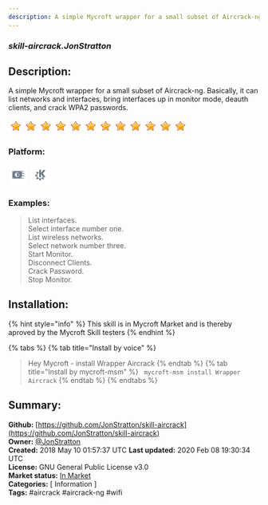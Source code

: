 ```yaml
---
description: A simple Mycroft wrapper for a small subset of Aircrack-ng
---
```


### _skill-aircrack.JonStratton_  
## Description:  
A simple Mycroft wrapper for a small subset of Aircrack-ng. Basically, it can list networks and interfaces, bring interfaces up in monitor mode, deauth clients, and crack WPA2 passwords.  
  
![](../.gitbook/assets/star.png)![](../.gitbook/assets/star.png)![](../.gitbook/assets/star.png)![](../.gitbook/assets/star.png)![](../.gitbook/assets/star.png)![](../.gitbook/assets/star.png)![](../.gitbook/assets/star.png)![](../.gitbook/assets/star.png)![](../.gitbook/assets/star.png)![](../.gitbook/assets/star.png)![](../.gitbook/assets/star.png)![](../.gitbook/assets/star.png)  
  
### Platform:  
 ![Picroft](../.gitbook/assets/picroft-icon.png)  ![plasmoid](../.gitbook/assets/kde.png)   
### Examples:  
> List interfaces.  
> Select interface number one.  
> List wireless networks.  
> Select network number three.  
> Start Monitor.  
> Disconnect Clients.  
> Crack Password.  
> Stop Monitor.  
  
## Installation:  
{% hint style="info" %}
This skill is in Mycroft Market and is thereby aproved by the Mycroft Skill testers
{% endhint %}
    
{% tabs %}
{% tab title="Install by voice" %}
> Hey Mycroft - install Wrapper Aircrack
{% endtab %}
  {% tab title="Install by mycroft-msm" %}
``` mycroft-msm install Wrapper Aircrack```
{% endtab %}
  {% endtabs %}
    
## Summary:  
**Github:** [https://github.com/JonStratton/skill-aircrack](https://github.com/JonStratton/skill-aircrack)  
**Owner:** [@JonStratton](https://github.com/JonStratton)  
**Created:** 2018 May 10 01:57:37 UTC  **Last updated:** 2020 Feb 08 19:30:34 UTC  
**License:** GNU General Public License v3.0  
**Market status:** [In Market](https://market.mycroft.ai/skill/skill-aircrack)  
**Categories:** [ Information ]   
**Tags:** \#aircrack \#aircrack-ng \#wifi   
